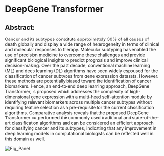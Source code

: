# DeepGene Transformer

## Abstract:

Cancer and its subtypes constitute approximately 30\% of all causes of death globally and display a wide range of heterogeneity in terms of clinical and molecular responses to therapy. Molecular subtyping has enabled the use of precision medicine to overcome these challenges and provide significant biological insights to predict prognosis and improve clinical decision-making. Over the past decade, conventional machine learning (ML) and deep learning (DL) algorithms have been widely espoused for the classification of cancer subtypes from gene expression datasets. However, these methods are potentially biased toward the identification of cancer biomarkers. Hence, an end-to-end deep learning approach, DeepGene Transformer, is proposed which addresses the complexity of high-dimensional gene expression with a multi-head self-attention module by identifying relevant biomarkers across multiple cancer subtypes without requiring feature selection as a pre-requisite for the current classification algorithms. Comparative analysis reveals that the proposed DeepGene Transformer outperformed the commonly used traditional and state-of-the-art classification algorithms and can be considered an efficient approach for classifying cancer and its subtypes, indicating that any improvement in deep learning models in computational biologists can be reflected well in this domain as well.


![Fig_Panel](https://github.com/AnwarKhan345/DeepGene-Transformer/assets/57401537/0468cb0e-15bb-4611-bfd1-8790bc7b5d30)

